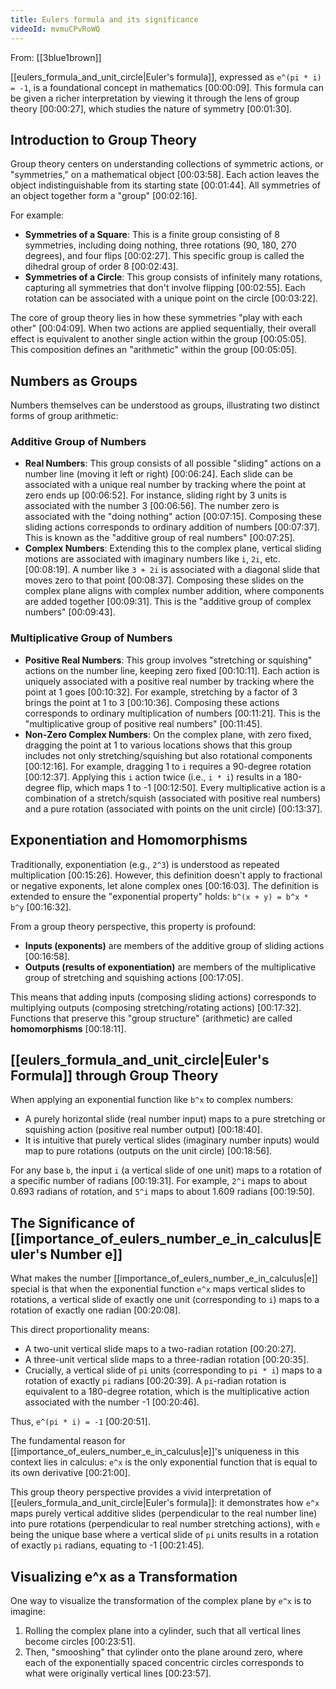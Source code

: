 ```yaml
---
title: Eulers formula and its significance
videoId: mvmuCPvRoWQ
---
```


From: [[3blue1brown]] <br/> 

[[eulers_formula_and_unit_circle|Euler's formula]], expressed as `e^(pi * i) = -1`, is a foundational concept in mathematics <a class="yt-timestamp" data-t="00:00:09">[00:00:09]</a>. This formula can be given a richer interpretation by viewing it through the lens of group theory <a class="yt-timestamp" data-t="00:00:27">[00:00:27]</a>, which studies the nature of symmetry <a class="yt-timestamp" data-t="00:01:30">[00:01:30]</a>.

## Introduction to Group Theory

Group theory centers on understanding collections of symmetric actions, or "symmetries," on a mathematical object <a class="yt-timestamp" data-t="00:03:58">[00:03:58]</a>. Each action leaves the object indistinguishable from its starting state <a class="yt-timestamp" data-t="00:01:44">[00:01:44]</a>. All symmetries of an object together form a "group" <a class="yt-timestamp" data-t="00:02:16">[00:02:16]</a>.

For example:
*   **Symmetries of a Square**: This is a finite group consisting of 8 symmetries, including doing nothing, three rotations (90, 180, 270 degrees), and four flips <a class="yt-timestamp" data-t="00:02:27">[00:02:27]</a>. This specific group is called the dihedral group of order 8 <a class="yt-timestamp" data-t="00:02:43">[00:02:43]</a>.
*   **Symmetries of a Circle**: This group consists of infinitely many rotations, capturing all symmetries that don't involve flipping <a class="yt-timestamp" data-t="00:02:55">[00:02:55]</a>. Each rotation can be associated with a unique point on the circle <a class="yt-timestamp" data-t="00:03:22">[00:03:22]</a>.

The core of group theory lies in how these symmetries "play with each other" <a class="yt-timestamp" data-t="00:04:09">[00:04:09]</a>. When two actions are applied sequentially, their overall effect is equivalent to another single action within the group <a class="yt-timestamp" data-t="00:05:05">[00:05:05]</a>. This composition defines an "arithmetic" within the group <a class="yt-timestamp" data-t="00:05:05">[00:05:05]</a>.

## Numbers as Groups

Numbers themselves can be understood as groups, illustrating two distinct forms of group arithmetic:

### Additive Group of Numbers

*   **Real Numbers**: This group consists of all possible "sliding" actions on a number line (moving it left or right) <a class="yt-timestamp" data-t="00:06:24">[00:06:24]</a>. Each slide can be associated with a unique real number by tracking where the point at zero ends up <a class="yt-timestamp" data-t="00:06:52">[00:06:52]</a>. For instance, sliding right by 3 units is associated with the number 3 <a class="yt-timestamp" data-t="00:06:56">[00:06:56]</a>. The number zero is associated with the "doing nothing" action <a class="yt-timestamp" data-t="00:07:15">[00:07:15]</a>. Composing these sliding actions corresponds to ordinary addition of numbers <a class="yt-timestamp" data-t="00:07:37">[00:07:37]</a>. This is known as the "additive group of real numbers" <a class="yt-timestamp" data-t="00:07:25">[00:07:25]</a>.
*   **Complex Numbers**: Extending this to the complex plane, vertical sliding motions are associated with imaginary numbers like `i`, `2i`, etc. <a class="yt-timestamp" data-t="00:08:19">[00:08:19]</a>. A number like `3 + 2i` is associated with a diagonal slide that moves zero to that point <a class="yt-timestamp" data-t="00:08:37">[00:08:37]</a>. Composing these slides on the complex plane aligns with complex number addition, where components are added together <a class="yt-timestamp" data-t="00:09:31">[00:09:31]</a>. This is the "additive group of complex numbers" <a class="yt-timestamp" data-t="00:09:43">[00:09:43]</a>.

### Multiplicative Group of Numbers

*   **Positive Real Numbers**: This group involves "stretching or squishing" actions on the number line, keeping zero fixed <a class="yt-timestamp" data-t="00:10:11">[00:10:11]</a>. Each action is uniquely associated with a positive real number by tracking where the point at 1 goes <a class="yt-timestamp" data-t="00:10:32">[00:10:32]</a>. For example, stretching by a factor of 3 brings the point at 1 to 3 <a class="yt-timestamp" data-t="00:10:36">[00:10:36]</a>. Composing these actions corresponds to ordinary multiplication of numbers <a class="yt-timestamp" data-t="00:11:21">[00:11:21]</a>. This is the "multiplicative group of positive real numbers" <a class="yt-timestamp" data-t="00:11:45">[00:11:45]</a>.
*   **Non-Zero Complex Numbers**: On the complex plane, with zero fixed, dragging the point at 1 to various locations shows that this group includes not only stretching/squishing but also rotational components <a class="yt-timestamp" data-t="00:12:16">[00:12:16]</a>. For example, dragging 1 to `i` requires a 90-degree rotation <a class="yt-timestamp" data-t="00:12:37">[00:12:37]</a>. Applying this `i` action twice (i.e., `i * i`) results in a 180-degree flip, which maps 1 to -1 <a class="yt-timestamp" data-t="00:12:50">[00:12:50]</a>. Every multiplicative action is a combination of a stretch/squish (associated with positive real numbers) and a pure rotation (associated with points on the unit circle) <a class="yt-timestamp" data-t="00:13:37">[00:13:37]</a>.

## Exponentiation and Homomorphisms

Traditionally, exponentiation (e.g., `2^3`) is understood as repeated multiplication <a class="yt-timestamp" data-t="00:15:26">[00:15:26]</a>. However, this definition doesn't apply to fractional or negative exponents, let alone complex ones <a class="yt-timestamp" data-t="00:16:03">[00:16:03]</a>. The definition is extended to ensure the "exponential property" holds: `b^(x + y) = b^x * b^y` <a class="yt-timestamp" data-t="00:16:32">[00:16:32]</a>.

From a group theory perspective, this property is profound:
*   **Inputs (exponents)** are members of the additive group of sliding actions <a class="yt-timestamp" data-t="00:16:58">[00:16:58]</a>.
*   **Outputs (results of exponentiation)** are members of the multiplicative group of stretching and squishing actions <a class="yt-timestamp" data-t="00:17:05">[00:17:05]</a>.

This means that adding inputs (composing sliding actions) corresponds to multiplying outputs (composing stretching/rotating actions) <a class="yt-timestamp" data-t="00:17:32">[00:17:32]</a>. Functions that preserve this "group structure" (arithmetic) are called **homomorphisms** <a class="yt-timestamp" data-t="00:18:11">[00:18:11]</a>.

## [[eulers_formula_and_unit_circle|Euler's Formula]] through Group Theory

When applying an exponential function like `b^x` to complex numbers:
*   A purely horizontal slide (real number input) maps to a pure stretching or squishing action (positive real number output) <a class="yt-timestamp" data-t="00:18:40">[00:18:40]</a>.
*   It is intuitive that purely vertical slides (imaginary number inputs) would map to pure rotations (outputs on the unit circle) <a class="yt-timestamp" data-t="00:18:56">[00:18:56]</a>.

For any base `b`, the input `i` (a vertical slide of one unit) maps to a rotation of a specific number of radians <a class="yt-timestamp" data-t="00:19:31">[00:19:31]</a>. For example, `2^i` maps to about 0.693 radians of rotation, and `5^i` maps to about 1.609 radians <a class="yt-timestamp" data-t="00:19:50">[00:19:50]</a>.

## The Significance of [[importance_of_eulers_number_e_in_calculus|Euler's Number e]]

What makes the number [[importance_of_eulers_number_e_in_calculus|e]] special is that when the exponential function `e^x` maps vertical slides to rotations, a vertical slide of exactly one unit (corresponding to `i`) maps to a rotation of exactly one radian <a class="yt-timestamp" data-t="00:20:08">[00:20:08]</a>.

This direct proportionality means:
*   A two-unit vertical slide maps to a two-radian rotation <a class="yt-timestamp" data-t="00:20:27">[00:20:27]</a>.
*   A three-unit vertical slide maps to a three-radian rotation <a class="yt-timestamp" data-t="00:20:35">[00:20:35]</a>.
*   Crucially, a vertical slide of `pi` units (corresponding to `pi * i`) maps to a rotation of exactly `pi` radians <a class="yt-timestamp" data-t="00:20:39">[00:20:39]</a>. A `pi`-radian rotation is equivalent to a 180-degree rotation, which is the multiplicative action associated with the number -1 <a class="yt-timestamp" data-t="00:20:46">[00:20:46]</a>.

Thus, `e^(pi * i) = -1` <a class="yt-timestamp" data-t="00:20:51">[00:20:51]</a>.

The fundamental reason for [[importance_of_eulers_number_e_in_calculus|e]]'s uniqueness in this context lies in calculus: `e^x` is the only exponential function that is equal to its own derivative <a class="yt-timestamp" data-t="00:21:00">[00:21:00]</a>.

This group theory perspective provides a vivid interpretation of [[eulers_formula_and_unit_circle|Euler's formula]]: it demonstrates how `e^x` maps purely vertical additive slides (perpendicular to the real number line) into pure rotations (perpendicular to real number stretching actions), with `e` being the unique base where a vertical slide of `pi` units results in a rotation of exactly `pi` radians, equating to -1 <a class="yt-timestamp" data-t="00:21:45">[00:21:45]</a>.

## Visualizing e^x as a Transformation

One way to visualize the transformation of the complex plane by `e^x` is to imagine:
1.  Rolling the complex plane into a cylinder, such that all vertical lines become circles <a class="yt-timestamp" data-t="00:23:51">[00:23:51]</a>.
2.  Then, "smooshing" that cylinder onto the plane around zero, where each of the exponentially spaced concentric circles corresponds to what were originally vertical lines <a class="yt-timestamp" data-t="00:23:57">[00:23:57]</a>.